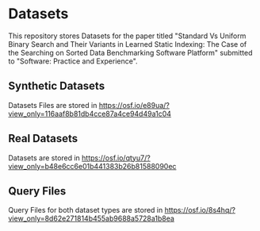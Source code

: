 # Datasets
This repository stores Datasets for the paper titled "Standard Vs Uniform Binary Search and Their Variants  in Learned  Static Indexing: The Case of the Searching on Sorted Data Benchmarking Software Platform" submitted to "Software: Practice and Experience".

## Synthetic Datasets

Datasets Files are stored in https://osf.io/e89ua/?view_only=116aaf8b81db4cce87a4ce94d49a1c04

## Real Datasets

Datasets are stored in https://osf.io/qtyu7/?view_only=b48e6cc6e01b441383b26b81588090ec


## Query Files

Query Files for both dataset types are stored in https://osf.io/8s4hq/?view_only=8d62e271814b455ab9688a5728a1b8ea


